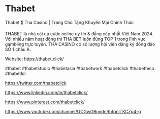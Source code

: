 # Thabet

Thabet 🎖️ Tha Casino | Trang Chủ Tặng Khuyến Mại Chính Thức

THABET là nhà cái cá cược online uy tín & đẳng cấp nhất Việt Nam 2024. Với nhiều năm hoạt động thì THA BET luôn đứng TOP 1 trong lĩnh vực gambling trực tuyến. THA CASINO có số lượng hội viên đăng ký đông đảo SỐ 1 châu Á.

Website: https://thabet.click/

 #thabet #thabetstudio #thabetasia #thabetwork #thabetclick #thabethelp #thabetlol 

https://twitter.com/thabetclick
 
https://www.linkedin.com/in/thabetclick/

https://www.pinterest.com/thabetclick/

https://www.youtube.com/channel/UCGwGBpndnRhtqniTKCZp4-g

